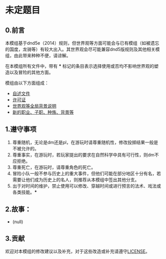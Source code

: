 # 未定题目

## 0.前言

本模组基于dnd5e（2014）规则，但世界观等方面可能会与已有模组（如被遗忘的国度，龙骑等）有较大出入。其世界观会尽可能兼容dnd5版规则及其他相关模组，由此带来种种不便，请谅解。  

在本模组所有文件中，带有 **\*** 标记的条目表示选择使用或否均不影响世界观的塑造以及冒险的其他方面。   

模组由以下方面组成：  
- [自述文件](./README.md)  
- [许可证](./LICENSE)  
- [世界观等全局背景说明](./WorldView.md)  
- [新的职业、子职、种族、背景等](./AdditionRules.md)  


## 1.遵守事项

1. 尊重随机，无论是dm还是pl，在游玩时请尊重随机性，修改投掷结果一般是不被允许的。
2. 尊重事实，在游玩时，若玩家提出的要求在自然科学中具有可行性，则dm不应拒绝。
3. 尊重死亡，在游玩时，请尊重角色的死亡。
4. 冒险小队一般不参与历史上的重大事件，但他们可能在部分地区十分有名，若需要让他们成为历史上的名人，则推荐从本模组中签出其他分支。
5. 出于对时间的维护，禁止使用可以修改、穿越时间或进行预言的法术、戏法或各类技能。**\***  

## 2.故事：  
- (null)  

## 3.贡献

欢迎对本模组的修改建议以及补充，对于这些改造或补充请遵守[LICENSE](./LICENSE)。

